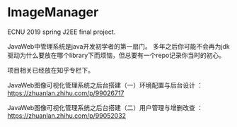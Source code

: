# ImageManager
ECNU 2019 spring J2EE final project.

JavaWeb中管理系统是java开发初学者的第一扇门。
多年之后你可能不会再为jdk驱动为什么要放在哪个library下而烦恼，但总要有一个repo记录你当时的初心。

项目相关已经放在知乎专栏下。

JavaWeb图像可视化管理系统之后台搭建（一）环境配置与后台设计 ：https://zhuanlan.zhihu.com/p/99026717

JavaWeb图像可视化管理系统之后台搭建（二）用户管理与增删改查 ：https://zhuanlan.zhihu.com/p/99052032
